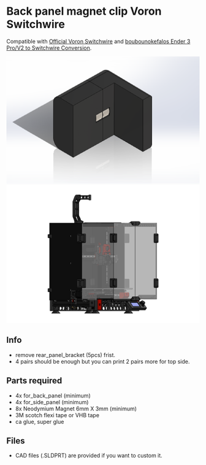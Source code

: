 # Back panel magnet clip Voron Switchwire
Compatible with [Official Voron Switchwire](https://github.com/VoronDesign/Voron-Switchwire) and [boubounokefalos Ender 3 Pro/V2 to Switchwire Conversion](https://github.com/boubounokefalos/Ender_SW).

![alt text](https://github.com/HiyoriC3/Back_panel_magnet_clip_Voron_Switchwire/blob/main/Pictures/magnet_clip_assembly.PNG?raw=true)
![alt text](https://github.com/HiyoriC3/Back_panel_magnet_clip_Voron_Switchwire/blob/main/Pictures/1.PNG?raw=true)

## Info
* remove rear_panel_bracket (5pcs) frist.
* 4 pairs should be enough but you can print 2 pairs more for top side.

## Parts required
* 4x for_back_panel (minimum)
* 4x for_side_panel (minimum)
* 8x Neodymium Magnet 6mm X 3mm (minimum)
* 3M scotch flexi tape or VHB tape
* ca glue, super glue

## Files
* CAD files (.SLDPRT) are provided if you want to custom it.
